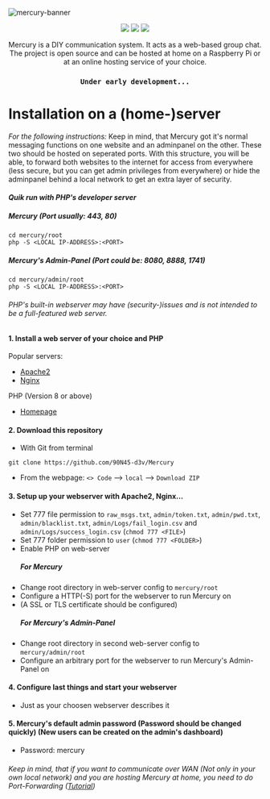 ![mercury-banner](https://user-images.githubusercontent.com/79598596/210885191-14c6a07e-fbc8-443a-ba22-59c02cff9fe4.svg)
<p align="center">
 <img src="https://img.shields.io/github/license/90N45-d3v/Mercury.svg">
 <img src="https://img.shields.io/badge/Ask%20me-anything-1abc9c.svg">
 <img src="https://img.shields.io/badge/PHP-%3E%3D8.0-blue.svg">
</p>

<p align="center">
Mercury is a DIY communication system. It acts as a web-based group chat. The project is open source and can be hosted at home on a Raspberry Pi or at an online hosting service of your choice.
</p>
<h3 align="center"><code>Under early development...</code></h3>

# Installation on a (home-)server
*For the following instructions:* Keep in mind, that Mercury got it's normal messaging functions on one website and an adminpanel on the other. These two should be hosted on seperated ports. With this structure, you will be able, to forward both websites to the internet for access from everywhere (less secure, but you can get admin privileges from everywhere) or hide the adminpanel behind a local network to get an extra layer of security.

#### *Quik run with PHP's developer server*
##### Mercury (Port usually: 443, 80)
````
cd mercury/root
php -S <LOCAL IP-ADDRESS>:<PORT>
````
##### Mercury's Admin-Panel (Port could be: 8080, 8888, 1741)
````
cd mercury/admin/root
php -S <LOCAL IP-ADDRESS>:<PORT>
````
###### *PHP's built-in webserver may have (security-)issues and is not intended to be a full-featured web server.*

#### 1. Install a web server of your choice and PHP
Popular servers:
- [Apache2](https://httpd.apache.org/)
- [Nginx](https://www.nginx.com/resources/glossary/nginx/)

PHP (Version 8 or above)
- [Homepage](https://www.php.net/)

#### 2. Download this repository
- With Git from terminal
````
git clone https://github.com/90N45-d3v/Mercury
````

- From the webpage: `<> Code` --> `local` --> `Download ZIP`

#### 3. Setup up your webserver with Apache2, Nginx...
- Set 777 file permission to `raw_msgs.txt`, `admin/token.txt`, `admin/pwd.txt`, `admin/blacklist.txt`, `admin/Logs/fail_login.csv` and `admin/Logs/success_login.csv` (`chmod 777 <FILE>`)
- Set 777 folder permission to `user` (`chmod 777 <FOLDER>`)
- Enable PHP on web-server
  ##### For Mercury
- Change root directory in web-server config to `mercury/root`
- Configure a HTTP(-S) port for the webserver to run Mercury on
- (A SSL or TLS certificate should be configured)
  ##### For Mercury's Admin-Panel
- Change root directory in second web-server config to `mercury/admin/root`
- Configure an arbitrary port for the webserver to run Mercury's Admin-Panel on

#### 4. Configure last things and start your webserver
- Just as your choosen webserver describes it

#### 5. Mercury's default admin password (Password should be changed quickly) (New users can be created on the admin's dashboard)
- Password: mercury

###### Keep in mind, that if you want to communicate over WAN (Not only in your own local network) and you are hosting Mercury at home, you need to do Port-Forwarding ([Tutorial](https://www.lifewire.com/how-to-port-forward-4163829))
